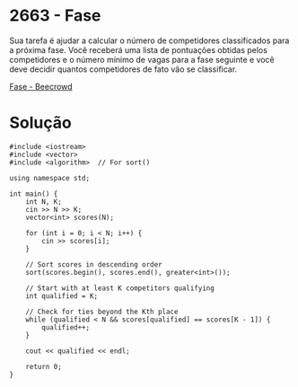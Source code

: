 # 2663 - Fase

Sua tarefa é ajudar a calcular o número de competidores classificados para a próxima fase. Você receberá uma lista de pontuações obtidas pelos competidores e o número mínimo de vagas para a fase seguinte e você deve decidir quantos competidores de fato vão se classificar.

[Fase - Beecrowd](https://judge.beecrowd.com/pt/problems/view/2663)

# Solução

```
#include <iostream>
#include <vector>
#include <algorithm>  // For sort()

using namespace std;

int main() {
    int N, K;
    cin >> N >> K;
    vector<int> scores(N);

    for (int i = 0; i < N; i++) {
        cin >> scores[i];
    }

    // Sort scores in descending order
    sort(scores.begin(), scores.end(), greater<int>());

    // Start with at least K competitors qualifying
    int qualified = K;

    // Check for ties beyond the Kth place
    while (qualified < N && scores[qualified] == scores[K - 1]) {
        qualified++;
    }

    cout << qualified << endl;

    return 0;
}

```
